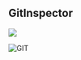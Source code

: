 ## GitInspector

![](https://user-images.githubusercontent.com/84468643/119496834-84b7c900-bd81-11eb-98f8-2ec9b7d85818.PNG)

![GIT](https://user-images.githubusercontent.com/84468643/120980438-3dbfcf80-c794-11eb-8492-cceadd32cb2f.PNG)

